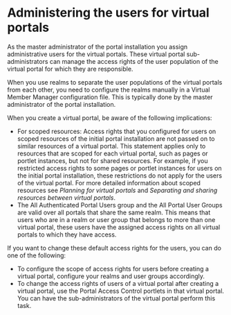 # Administering the users for virtual portals

As the master administrator of the portal installation you assign administrative users for the virtual portals. These virtual portal sub-administrators can manage the access rights of the user population of the virtual portal for which they are responsible.

When you use realms to separate the user populations of the virtual portals from each other, you need to configure the realms manually in a Virtual Member Manager configuration file. This is typically done by the master administrator of the portal installation.

When you create a virtual portal, be aware of the following implications:

-   For scoped resources: Access rights that you configured for users on scoped resources of the initial portal installation are not passed on to similar resources of a virtual portal. This statement applies only to resources that are scoped for each virtual portal, such as pages or portlet instances, but not for shared resources. For example, if you restricted access rights to some pages or portlet instances for users on the initial portal installation, these restrictions do not apply for the users of the virtual portal. For more detailed information about scoped resources see *Planning for virtual portals* and *Separating and sharing resources between virtual portals*.
-   The All Authenticated Portal Users group and the All Portal User Groups are valid over all portals that share the same realm. This means that users who are in a realm or user group that belongs to more than one virtual portal, these users have the assigned access rights on all virtual portals to which they have access.

If you want to change these default access rights for the users, you can do one of the following:

-   To configure the scope of access rights for users before creating a virtual portal, configure your realms and user groups accordingly.
-   To change the access rights of users of a virtual portal after creating a virtual portal, use the Portal Access Control portlets in that virtual portal. You can have the sub-administrators of the virtual portal perform this task.

